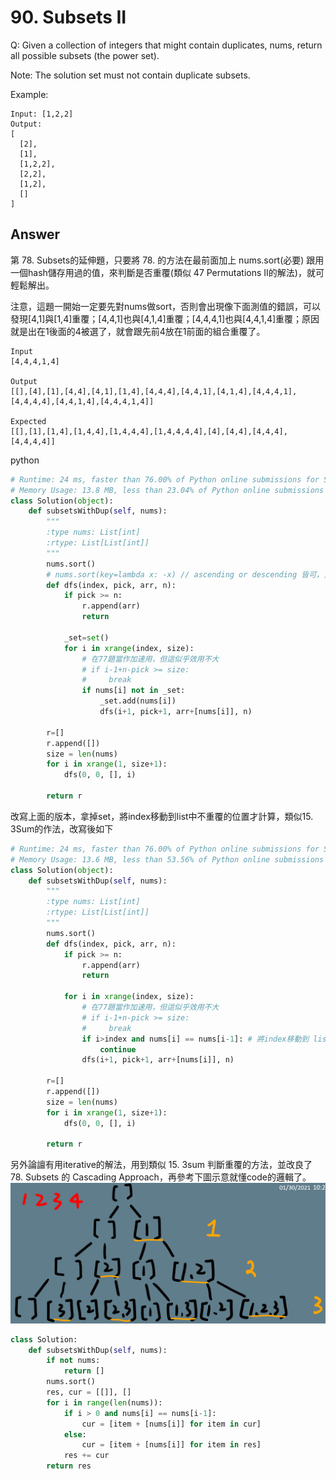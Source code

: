 # 90. Subsets II
Q: Given a collection of integers that might contain duplicates, nums, return all possible subsets (the power set).

Note: The solution set must not contain duplicate subsets.

Example:
```
Input: [1,2,2]
Output:
[
  [2],
  [1],
  [1,2,2],
  [2,2],
  [1,2],
  []
]
```
## Answer
第 78. Subsets的延伸題，只要將 78. 的方法在最前面加上 nums.sort(必要) 跟用一個hash儲存用過的值，來判斷是否重覆(類似 47 Permutations II的解法)，就可輕鬆解出。

注意，這題一開始一定要先對nums做sort，否則會出現像下面測值的錯誤，可以發現[4,1]與[1,4]重覆；[4,4,1]也與[4,1,4]重覆；[4,4,4,1]也與[4,4,1,4]重覆；原因就是出在1後面的4被選了，就會跟先前4放在1前面的組合重覆了。
```
Input
[4,4,4,1,4]

Output
[[],[4],[1],[4,4],[4,1],[1,4],[4,4,4],[4,4,1],[4,1,4],[4,4,4,1],[4,4,4,4],[4,4,1,4],[4,4,4,1,4]]

Expected
[[],[1],[1,4],[1,4,4],[1,4,4,4],[1,4,4,4,4],[4],[4,4],[4,4,4],[4,4,4,4]]
```
python
```python
# Runtime: 24 ms, faster than 76.00% of Python online submissions for Subsets II.
# Memory Usage: 13.8 MB, less than 23.04% of Python online submissions for Subsets II.
class Solution(object):
    def subsetsWithDup(self, nums):
        """
        :type nums: List[int]
        :rtype: List[List[int]]
        """
        nums.sort()
        # nums.sort(key=lambda x: -x) // ascending or descending 皆可，只要有排序就好
        def dfs(index, pick, arr, n):
            if pick >= n:
                r.append(arr)
                return

            _set=set()
            for i in xrange(index, size):
                # 在77題當作加速用，但這似乎效用不大                
                # if i-1+n-pick >= size:
                #     break
                if nums[i] not in _set:
                    _set.add(nums[i])
                    dfs(i+1, pick+1, arr+[nums[i]], n)
                
        r=[]
        r.append([])
        size = len(nums)
        for i in xrange(1, size+1):
            dfs(0, 0, [], i)

        return r        
```

改寫上面的版本，拿掉set，將index移動到list中不重覆的位置才計算，類似15. 3Sum的作法，改寫後如下
```python
# Runtime: 24 ms, faster than 76.00% of Python online submissions for Subsets II.
# Memory Usage: 13.6 MB, less than 53.56% of Python online submissions for Subsets II.
class Solution(object):
    def subsetsWithDup(self, nums):
        """
        :type nums: List[int]
        :rtype: List[List[int]]
        """
        nums.sort()
        def dfs(index, pick, arr, n):
            if pick >= n:
                r.append(arr)
                return

            for i in xrange(index, size):
                # 在77題當作加速用，但這似乎效用不大                
                # if i-1+n-pick >= size:
                #     break
                if i>index and nums[i] == nums[i-1]: # 將index移動到 list中不重覆的位置才計算
                    continue
                dfs(i+1, pick+1, arr+[nums[i]], n)
                
        r=[]
        r.append([])
        size = len(nums)
        for i in xrange(1, size+1):
            dfs(0, 0, [], i)

        return r      
```

另外論譠有用iterative的解法，用到類似 15. 3sum 判斷重覆的方法，並改良了 78. Subsets 的 Cascading Approach，再參考下圖示意就懂code的邏輯了。
![](imgs\90_1.png)
```python
class Solution:
    def subsetsWithDup(self, nums):
        if not nums:
            return []
        nums.sort()
        res, cur = [[]], []
        for i in range(len(nums)):
            if i > 0 and nums[i] == nums[i-1]:
                cur = [item + [nums[i]] for item in cur]
            else:
                cur = [item + [nums[i]] for item in res]
            res += cur
        return res
```

